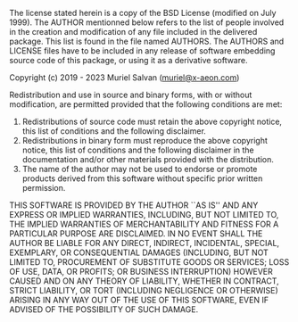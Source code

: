 
The license stated herein is a copy of the BSD License (modified on July 1999).
The AUTHOR mentionned below refers to the list of people involved in the
creation and modification of any file included in the delivered package.
This list is found in the file named AUTHORS.
The AUTHORS and LICENSE files have to be included in any release of software
embedding source code of this package, or using it as a derivative software.

Copyright (c) 2019 - 2023 Muriel Salvan (muriel@x-aeon.com)

Redistribution and use in source and binary forms, with or without
modification, are permitted provided that the following conditions are met:

   1. Redistributions of source code must retain the above copyright notice,
      this list of conditions and the following disclaimer.
   2. Redistributions in binary form must reproduce the above copyright notice,
      this list of conditions and the following disclaimer in the documentation
      and/or other materials provided with the distribution.
   3. The name of the author may not be used to endorse or promote products
      derived from this software without specific prior written permission.

THIS SOFTWARE IS PROVIDED BY THE AUTHOR ``AS IS'' AND ANY EXPRESS OR IMPLIED
WARRANTIES, INCLUDING, BUT NOT LIMITED TO, THE IMPLIED WARRANTIES OF
MERCHANTABILITY AND FITNESS FOR A PARTICULAR PURPOSE ARE DISCLAIMED. IN NO
EVENT SHALL THE AUTHOR BE LIABLE FOR ANY DIRECT, INDIRECT, INCIDENTAL, SPECIAL,
EXEMPLARY, OR CONSEQUENTIAL DAMAGES (INCLUDING, BUT NOT LIMITED TO, PROCUREMENT
OF SUBSTITUTE GOODS OR SERVICES; LOSS OF USE, DATA, OR PROFITS; OR BUSINESS
INTERRUPTION) HOWEVER CAUSED AND ON ANY THEORY OF LIABILITY, WHETHER IN
CONTRACT, STRICT LIABILITY, OR TORT (INCLUDING NEGLIGENCE OR OTHERWISE) ARISING
IN ANY WAY OUT OF THE USE OF THIS SOFTWARE, EVEN IF ADVISED OF THE POSSIBILITY
OF SUCH DAMAGE.
